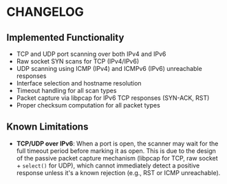 # CHANGELOG

## Implemented Functionality

- TCP and UDP port scanning over both IPv4 and IPv6
- Raw socket SYN scans for TCP (IPv4/IPv6)
- UDP scanning using ICMP (IPv4) and ICMPv6 (IPv6) unreachable responses
- Interface selection and hostname resolution
- Timeout handling for all scan types
- Packet capture via libpcap for IPv6 TCP responses (SYN-ACK, RST)
- Proper checksum computation for all packet types

## Known Limitations

- **TCP/UDP over IPv6**: When a port is open, the scanner may wait for the full timeout period before marking it as open. This is due to the design of the passive packet capture mechanism (libpcap for TCP, raw socket + `select()` for UDP), which cannot immediately detect a positive response unless it's a known rejection (e.g., RST or ICMP unreachable).
